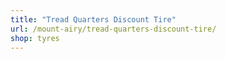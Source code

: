 ```yaml
---
title: "Tread Quarters Discount Tire"
url: /mount-airy/tread-quarters-discount-tire/
shop: tyres
---
```

